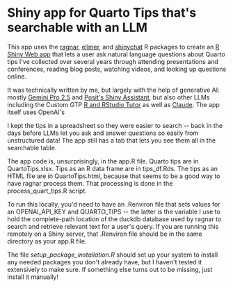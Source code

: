 # Shiny app for Quarto Tips that's searchable with an LLM

This app uses the [ragnar](https://tidyverse.github.io/ragnar/), [ellmer](https://ellmer.tidyverse.org/), and [shinychat](https://posit-dev.github.io/shinychat/) R packages to create an [R Shiny Web app](https://shiny.posit.co/r/getstarted/shiny-basics/lesson1/) that lets a user ask natural language questions about Quarto tips I've collected over several years through attending presentations and conferences, reading blog posts, watching videos, and looking up questions online.

It was technically written by me, but largely with the help of generative AI: mostly [Gemini Pro 2.5](https://gemini.google.com/app) and [Posit's Shiny Assistant](https://gallery.shinyapps.io/assistant/#), but also other LLMs including the Custom GTP [R and RStudio Tutor](https://chatgpt.com/g/g-iedyANQtM-r-and-r-studio-tutor) as well as [Claude](https://claude.ai/). The app itself uses OpenAI's 

I kept the tips in a spreadsheet so they were easier to search -- back in the days before LLMs let you ask and answer questions so easily from unstructured data! The app still has a tab that lets you see them all in the searchable table.

The app code is, unsurprisingly, in the app.R file. Quarto tips are in QuartoTips.xlsx. Tips as an R data frame are in tips_df.Rds. The tips as an HTML file are in QuartoTips.html, because that seems to be a good way to have ragnar process them. That processing is done in the process_quart_tips.R script.

To run this locally, you'd need to have an .Renviron file that sets values for an OPENAI_API_KEY and QUARTO_TIPS -- the latter is the variable I use to hold the complete-path location of the duckdb database used by ragnar to search and retrieve relevant text for a user's query. If you are running this remotely on a Shiny server, that .Renviron file should be in the same directory as your app.R file.

The file _setup_package_installation.R_ should set up your system to install any needed packages you don't already have, but I haven't tested it extensively to make sure. If something else turns out to be missing, just install it manually!

